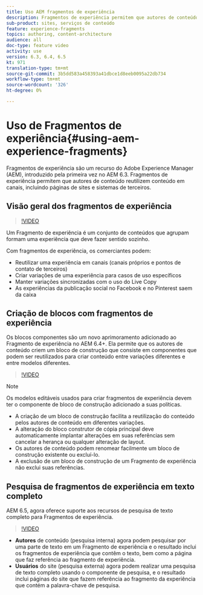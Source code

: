 ```yaml
---
title: Uso AEM fragmentos de experiência
description: Fragmentos de experiência permitem que autores de conteúdo reutilizem conteúdo em canais, incluindo páginas de sites e sistemas de terceiros.
sub-product: sites, serviços de conteúdo
feature: experience-fragments
topics: authoring, content-architecture
audience: all
doc-type: feature video
activity: use
version: 6.3, 6.4, 6.5
kt: 971
translation-type: tm+mt
source-git-commit: 3b5dd583a458393a41dbce1d8eeb0095a22db734
workflow-type: tm+mt
source-wordcount: '326'
ht-degree: 0%

---
```



# Uso de Fragmentos de experiência{#using-aem-experience-fragments}

Fragmentos de experiência são um recurso do Adobe Experience Manager (AEM), introduzido pela primeira vez no AEM 6.3. Fragmentos de experiência permitem que autores de conteúdo reutilizem conteúdo em canais, incluindo páginas de sites e sistemas de terceiros.

## Visão geral dos fragmentos de experiência

>[!VIDEO](https://video.tv.adobe.com/v/17028/?quality=9&learn=on)

Um Fragmento de experiência é um conjunto de conteúdos que agrupam formam uma experiência que deve fazer sentido sozinho.

Com fragmentos de experiência, os comerciantes podem:

* Reutilizar uma experiência em canais (canais próprios e pontos de contato de terceiros)
* Criar variações de uma experiência para casos de uso específicos
* Manter variações sincronizadas com o uso do Live Copy
* As experiências da publicação social no Facebook e no Pinterest saem da caixa

## Criação de blocos com fragmentos de experiência

Os blocos componentes são um novo aprimoramento adicionado ao Fragmento de experiência no AEM 6.4+. Ela permite que os autores de conteúdo criem um bloco de construção que consiste em componentes que podem ser reutilizados para criar conteúdo entre variações diferentes e entre modelos diferentes.

>[!VIDEO](https://video.tv.adobe.com/v/21289/?quality=9&learn=on)

>[!NOTE]
>
> Os modelos editáveis usados para criar fragmentos de experiência devem ter o componente de bloco de construção adicionado a suas políticas.

* A criação de um bloco de construção facilita a reutilização do conteúdo pelos autores de conteúdo em diferentes variações.
* A alteração do bloco construtor de cópia principal deve automaticamente implantar alterações em suas referências sem cancelar a herança ou qualquer alteração de layout.
* Os autores de conteúdo podem renomear facilmente um bloco de construção existente ou excluí-lo.
* A exclusão de um bloco de construção de um Fragmento de experiência não exclui suas referências.

## Pesquisa de fragmentos de experiência em texto completo

AEM 6.5, agora oferece suporte aos recursos de pesquisa de texto completo para Fragmentos de experiência.

>[!VIDEO](https://video.tv.adobe.com/v/27720/?quality=9&learn=on)

* **Autores** de conteúdo (pesquisa interna) agora podem pesquisar por uma parte de texto em um Fragmento de experiência e o resultado inclui os fragmentos de experiência que contêm o texto, bem como a página que faz referência ao fragmento de experiência.
* **Usuários** do site (pesquisa externa) agora podem realizar uma pesquisa de texto completo usando o componente de pesquisa, e o resultado inclui páginas do site que fazem referência ao fragmento da experiência que contém a palavra-chave de pesquisa.
